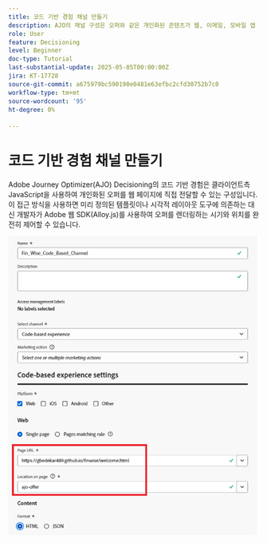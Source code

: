 ```yaml
---
title: 코드 기반 경험 채널 만들기
description: AJO의 채널 구성은 오퍼와 같은 개인화된 콘텐츠가 웹, 이메일, 모바일 앱 또는 기타 디지털 터치포인트와 같은 특정 채널을 통해 제공되는 방식을 정의합니다.
role: User
feature: Decisioning
level: Beginner
doc-type: Tutorial
last-substantial-update: 2025-05-05T00:00:00Z
jira: KT-17728
source-git-commit: a675979bc590190e0481e63efbc2cfd30752b7c0
workflow-type: tm+mt
source-wordcount: '95'
ht-degree: 0%

---
```



# 코드 기반 경험 채널 만들기

Adobe Journey Optimizer(AJO) Decisioning의 코드 기반 경험은 클라이언트측 JavaScript을 사용하여 개인화된 오퍼를 웹 페이지에 직접 전달할 수 있는 구성입니다. 이 접근 방식을 사용하면 미리 정의된 템플릿이나 시각적 레이아웃 도구에 의존하는 대신 개발자가 Adobe 웹 SDK(Alloy.js)를 사용하여 오퍼를 렌더링하는 시기와 위치를 완전히 제어할 수 있습니다.

![채널 만들기](assets/cbe-channel.png)